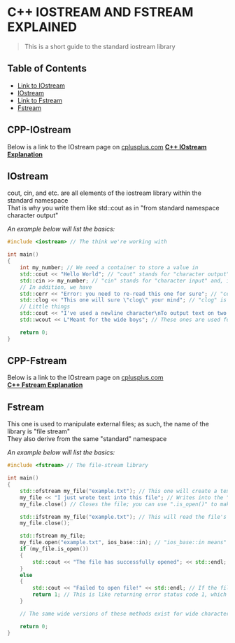 # C++ IOSTREAM AND FSTREAM EXPLAINED

> This is a short guide to the standard iostream library

## Table of Contents

- [Link to IOstream](#cpp-iostream)
- [IOstream](#iostream)
- [Link to Fstream](#cpp-fstream)
- [Fstream](#fstream)

## CPP-IOstream

Below is a link to the IOstream page on [cplusplus.com](https://cplusplus.com/)
[**C++ IOstream Explanation**](https://cplusplus.com/reference/iostream/)

## IOstream

cout, cin, and etc. are all elements of the iostream library within the standard namespace\
That is why you write them like std::cout as in "from standard namespace character output"

_An example below will list the basics:_

```cpp
#include <iostream> // The think we're working with

int main()
{
    int my_number; // We need a container to store a value in
    std::cout << "Hello World"; // "cout" stands for "character output" and outputs text onto the console
    std::cin >> my_number; // "cin" stands for "character input" and, instead, receives input from the user onto the console
    // In addition, we have
    std::cerr << "Error: you need to re-read this one for sure"; // "cerr" is used to output errors within its own output stream
    std::clog << "This one will sure \"clog\" your mind"; // "clog" is used for logging and has its own output stream
    // Little things
    std::cout << "I've used a newline character\nTo output text on two lines at once!" << std::endl; // Both '\n' and "std::endl" are used to create new lines; "endl" stands for "end line"
    std::wcout << L"Meant for the wide boys"; // These ones are used for wchar_t, which are essentially wide characters

    return 0;
}
```

## CPP-Fstream

Below is a link to the IOstream page on [cplusplus.com](https://cplusplus.com/)\
[**C++ Fstream Explanation**](https://cplusplus.com/reference/fstream/)

## Fstream

This one is used to manipulate external files; as such, the name of the library is "file stream"\
They also derive from the same "standard" namespace

_An example below will list the basics:_

```cpp
#include <fstream> // The file-stream library

int main()
{
    std::ofstream my_file("example.txt"); // This one will create a text file named "example"
    my_file << "I just wrote text into this file"; // Writes into the "example.txt" file
    my_file.close() // Closes the file; you can use ".is_open()" to make sure that your file is open

    std::ifstream my_file("example.txt"); // This will read the file's contents; in this case, the line from earlier
    my_file.close();

    std::fstream my_file;
    my_file.open("example.txt", ios_base::in); // "ios_base::in means" open for reading and "ios_base::out" means open for writing
    if (my_file.is_open())
    {
        std::cout << "The file has successfully opened"; << std::endl; // This one is the usage of an "if" statement that we'll go later and the "is_open" function
    }
    else
    {
        std::cout << "Failed to open file!" << std::endl; // If the file didn't exist or something else went wrong
        return 1; // This is like returning error status code 1, which means that something went wrong
    }

    // The same wide versions of these methods exist for wide characters

    return 0;
}
```
